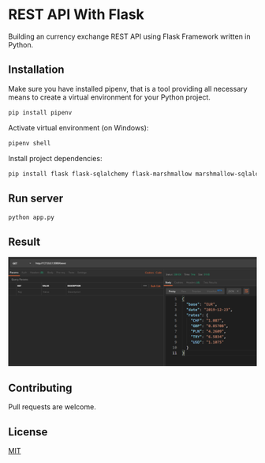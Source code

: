 # REST API With Flask

Building an currency exchange REST API using Flask Framework written in Python.

## Installation

Make sure you have installed pipenv, that is a tool providing all necessary means to create a virtual environment for your Python project.

```bash
pip install pipenv
```
Activate virtual environment (on Windows):

```bash
pipenv shell
```

Install project dependencies:
```bash
pip install flask flask-sqlalchemy flask-marshmallow marshmallow-sqlalchemy
```

## Run server

```bash
python app.py
```

## Result

![Screenshot](screenshot.png)

## Contributing
Pull requests are welcome. 

## License
[MIT](https://choosealicense.com/licenses/mit/)
